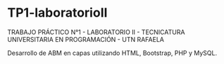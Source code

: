# TP1-laboratorioII

TRABAJO PRÁCTICO N°1 - LABORATORIO II - TECNICATURA UNIVERSITARIA EN PROGRAMACIÓN - UTN RAFAELA

Desarrollo de ABM en capas utilizando HTML, Bootstrap, PHP y MySQL.
